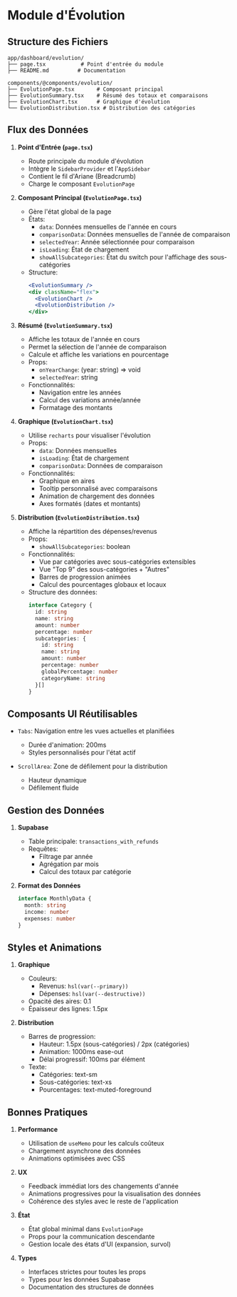 # Module d'Évolution

## Structure des Fichiers

```
app/dashboard/evolution/
├── page.tsx           # Point d'entrée du module
├── README.md         # Documentation

components/@components/evolution/
├── EvolutionPage.tsx       # Composant principal
├── EvolutionSummary.tsx    # Résumé des totaux et comparaisons
├── EvolutionChart.tsx      # Graphique d'évolution
└── EvolutionDistribution.tsx # Distribution des catégories
```

## Flux des Données

1. **Point d'Entrée (`page.tsx`)**
   - Route principale du module d'évolution
   - Intègre le `SidebarProvider` et l'`AppSidebar`
   - Contient le fil d'Ariane (Breadcrumb)
   - Charge le composant `EvolutionPage`

2. **Composant Principal (`EvolutionPage.tsx`)**
   - Gère l'état global de la page
   - États:
     - `data`: Données mensuelles de l'année en cours
     - `comparisonData`: Données mensuelles de l'année de comparaison
     - `selectedYear`: Année sélectionnée pour comparaison
     - `isLoading`: État de chargement
     - `showAllSubcategories`: État du switch pour l'affichage des sous-catégories
   - Structure:
     ```jsx
     <EvolutionSummary />
     <div className="flex">
       <EvolutionChart />
       <EvolutionDistribution />
     </div>
     ```

3. **Résumé (`EvolutionSummary.tsx`)**
   - Affiche les totaux de l'année en cours
   - Permet la sélection de l'année de comparaison
   - Calcule et affiche les variations en pourcentage
   - Props:
     - `onYearChange`: (year: string) => void
     - `selectedYear`: string
   - Fonctionnalités:
     - Navigation entre les années
     - Calcul des variations année/année
     - Formatage des montants

4. **Graphique (`EvolutionChart.tsx`)**
   - Utilise `recharts` pour visualiser l'évolution
   - Props:
     - `data`: Données mensuelles
     - `isLoading`: État de chargement
     - `comparisonData`: Données de comparaison
   - Fonctionnalités:
     - Graphique en aires
     - Tooltip personnalisé avec comparaisons
     - Animation de chargement des données
     - Axes formatés (dates et montants)

5. **Distribution (`EvolutionDistribution.tsx`)**
   - Affiche la répartition des dépenses/revenus
   - Props:
     - `showAllSubcategories`: boolean
   - Fonctionnalités:
     - Vue par catégories avec sous-catégories extensibles
     - Vue "Top 9" des sous-catégories + "Autres"
     - Barres de progression animées
     - Calcul des pourcentages globaux et locaux
   - Structure des données:
     ```typescript
     interface Category {
       id: string
       name: string
       amount: number
       percentage: number
       subcategories: {
         id: string
         name: string
         amount: number
         percentage: number
         globalPercentage: number
         categoryName: string
       }[]
     }
     ```

## Composants UI Réutilisables

- `Tabs`: Navigation entre les vues actuelles et planifiées
  - Durée d'animation: 200ms
  - Styles personnalisés pour l'état actif

- `ScrollArea`: Zone de défilement pour la distribution
  - Hauteur dynamique
  - Défilement fluide

## Gestion des Données

1. **Supabase**
   - Table principale: `transactions_with_refunds`
   - Requêtes:
     - Filtrage par année
     - Agrégation par mois
     - Calcul des totaux par catégorie

2. **Format des Données**
   ```typescript
   interface MonthlyData {
     month: string
     income: number
     expenses: number
   }
   ```

## Styles et Animations

1. **Graphique**
   - Couleurs:
     - Revenus: `hsl(var(--primary))`
     - Dépenses: `hsl(var(--destructive))`
   - Opacité des aires: 0.1
   - Épaisseur des lignes: 1.5px

2. **Distribution**
   - Barres de progression:
     - Hauteur: 1.5px (sous-catégories) / 2px (catégories)
     - Animation: 1000ms ease-out
     - Délai progressif: 100ms par élément
   - Texte:
     - Catégories: text-sm
     - Sous-catégories: text-xs
     - Pourcentages: text-muted-foreground

## Bonnes Pratiques

1. **Performance**
   - Utilisation de `useMemo` pour les calculs coûteux
   - Chargement asynchrone des données
   - Animations optimisées avec CSS

2. **UX**
   - Feedback immédiat lors des changements d'année
   - Animations progressives pour la visualisation des données
   - Cohérence des styles avec le reste de l'application

3. **État**
   - État global minimal dans `EvolutionPage`
   - Props pour la communication descendante
   - Gestion locale des états d'UI (expansion, survol)

4. **Types**
   - Interfaces strictes pour toutes les props
   - Types pour les données Supabase
   - Documentation des structures de données 